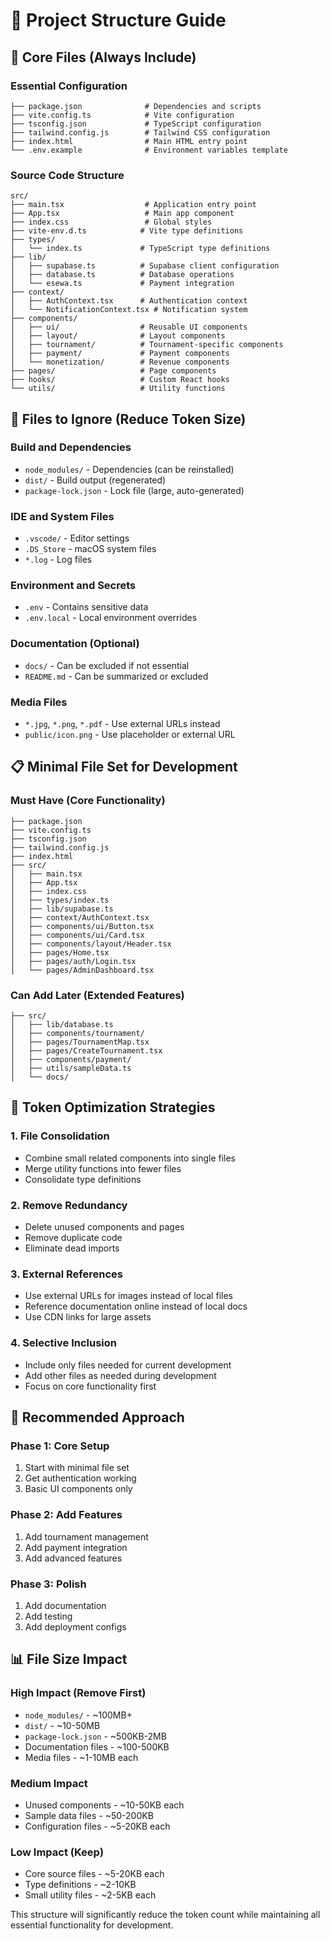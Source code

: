 # 📁 Project Structure Guide

## 🎯 **Core Files (Always Include)**

### **Essential Configuration**
```
├── package.json              # Dependencies and scripts
├── vite.config.ts            # Vite configuration
├── tsconfig.json             # TypeScript configuration
├── tailwind.config.js        # Tailwind CSS configuration
├── index.html                # Main HTML entry point
└── .env.example              # Environment variables template
```

### **Source Code Structure**
```
src/
├── main.tsx                  # Application entry point
├── App.tsx                   # Main app component
├── index.css                 # Global styles
├── vite-env.d.ts            # Vite type definitions
├── types/
│   └── index.ts             # TypeScript type definitions
├── lib/
│   ├── supabase.ts          # Supabase client configuration
│   ├── database.ts          # Database operations
│   └── esewa.ts             # Payment integration
├── context/
│   ├── AuthContext.tsx      # Authentication context
│   └── NotificationContext.tsx # Notification system
├── components/
│   ├── ui/                  # Reusable UI components
│   ├── layout/              # Layout components
│   ├── tournament/          # Tournament-specific components
│   ├── payment/             # Payment components
│   └── monetization/        # Revenue components
├── pages/                   # Page components
├── hooks/                   # Custom React hooks
└── utils/                   # Utility functions
```

## 🚫 **Files to Ignore (Reduce Token Size)**

### **Build and Dependencies**
- `node_modules/` - Dependencies (can be reinstalled)
- `dist/` - Build output (regenerated)
- `package-lock.json` - Lock file (large, auto-generated)

### **IDE and System Files**
- `.vscode/` - Editor settings
- `.DS_Store` - macOS system files
- `*.log` - Log files

### **Environment and Secrets**
- `.env` - Contains sensitive data
- `.env.local` - Local environment overrides

### **Documentation (Optional)**
- `docs/` - Can be excluded if not essential
- `README.md` - Can be summarized or excluded

### **Media Files**
- `*.jpg`, `*.png`, `*.pdf` - Use external URLs instead
- `public/icon.png` - Use placeholder or external URL

## 📋 **Minimal File Set for Development**

### **Must Have (Core Functionality)**
```
├── package.json
├── vite.config.ts
├── tsconfig.json
├── tailwind.config.js
├── index.html
├── src/
│   ├── main.tsx
│   ├── App.tsx
│   ├── index.css
│   ├── types/index.ts
│   ├── lib/supabase.ts
│   ├── context/AuthContext.tsx
│   ├── components/ui/Button.tsx
│   ├── components/ui/Card.tsx
│   ├── components/layout/Header.tsx
│   ├── pages/Home.tsx
│   ├── pages/auth/Login.tsx
│   └── pages/AdminDashboard.tsx
```

### **Can Add Later (Extended Features)**
```
├── src/
│   ├── lib/database.ts
│   ├── components/tournament/
│   ├── pages/TournamentMap.tsx
│   ├── pages/CreateTournament.tsx
│   ├── components/payment/
│   ├── utils/sampleData.ts
│   └── docs/
```

## 🔧 **Token Optimization Strategies**

### **1. File Consolidation**
- Combine small related components into single files
- Merge utility functions into fewer files
- Consolidate type definitions

### **2. Remove Redundancy**
- Delete unused components and pages
- Remove duplicate code
- Eliminate dead imports

### **3. External References**
- Use external URLs for images instead of local files
- Reference documentation online instead of local docs
- Use CDN links for large assets

### **4. Selective Inclusion**
- Include only files needed for current development
- Add other files as needed during development
- Focus on core functionality first

## 🎯 **Recommended Approach**

### **Phase 1: Core Setup**
1. Start with minimal file set
2. Get authentication working
3. Basic UI components only

### **Phase 2: Add Features**
1. Add tournament management
2. Add payment integration
3. Add advanced features

### **Phase 3: Polish**
1. Add documentation
2. Add testing
3. Add deployment configs

## 📊 **File Size Impact**

### **High Impact (Remove First)**
- `node_modules/` - ~100MB+
- `dist/` - ~10-50MB
- `package-lock.json` - ~500KB-2MB
- Documentation files - ~100-500KB
- Media files - ~1-10MB each

### **Medium Impact**
- Unused components - ~10-50KB each
- Sample data files - ~50-200KB
- Configuration files - ~5-20KB each

### **Low Impact (Keep)**
- Core source files - ~5-20KB each
- Type definitions - ~2-10KB
- Small utility files - ~2-5KB each

This structure will significantly reduce the token count while maintaining all essential functionality for development.